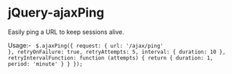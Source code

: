 jQuery-ajaxPing
===============

Easily ping a URL to keep sessions alive.

Usage:-
<code javascript>
$.ajaxPing({
        request: {
            url: '/ajax/ping'
        },
        retryOnFailure: true,
        retryAttempts: 5,
        interval: {
            duration: 10
        },
        retryIntervalFunction: function (attempts) {
            return {
                duration: 1,
                period: 'minute'
            }
        }
    });
</code>
